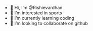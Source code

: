 - 👋 Hi, I’m @Rishievardhan
- 👀 I’m interested in sports
- 🌱 I’m currently learning coding
- 💞️ I’m looking to collaborate on github


<!---
Rishievardhan/Rishievardhan is a ✨ special ✨ repository because its `README.md` (this file) appears on your GitHub profile.
You can click the Preview link to take a look at your changes.
--->
